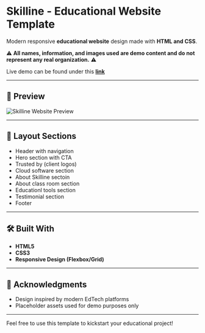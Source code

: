 # Skilline - Educational Website Template

Modern responsive **educational website** design made with **HTML and CSS**.

⚠️ **All names, information, and images used are demo content and do not represent any real organization.** ⚠️

Live demo can be found under this [**link**](https://your-netlify-link-here.netlify.app/) 

---

## 📸 Preview



![Skilline Website Preview](https://github.com/user-attachments/assets/e68a4d6d-2619-4edb-9f3d-7389ee239e84)

---

## 📐 Layout Sections
- Header with navigation
- Hero section with CTA
- Trusted by (client logos)
- Cloud software section
- About Skilline sectoin
- About class room section
- Educationl tools section
- Testimonial section
- Footer


---

## 🛠️ Built With

- **HTML5**
- **CSS3**
- **Responsive Design (Flexbox/Grid)**


---

## 🙏 Acknowledgments
- Design inspired by modern EdTech platforms
- Placeholder assets used for demo purposes only

---

Feel free to use this template to kickstart your educational project!
